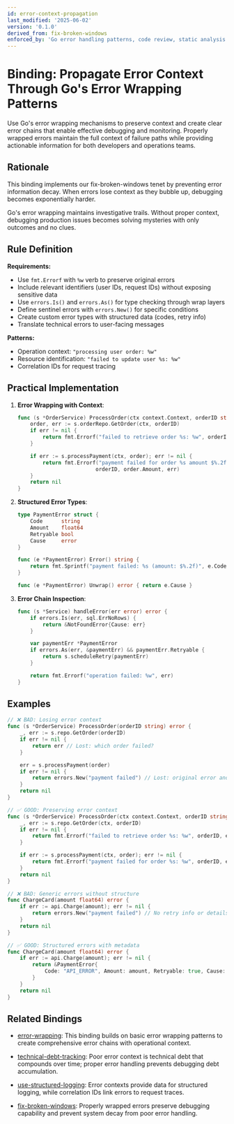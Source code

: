 ```yaml
---
id: error-context-propagation
last_modified: '2025-06-02'
version: '0.1.0'
derived_from: fix-broken-windows
enforced_by: 'Go error handling patterns, code review, static analysis'
---
```

# Binding: Propagate Error Context Through Go's Error Wrapping Patterns

Use Go's error wrapping mechanisms to preserve context and create clear error chains that enable effective debugging and monitoring. Properly wrapped errors maintain the full context of failure paths while providing actionable information for both developers and operations teams.

## Rationale

This binding implements our fix-broken-windows tenet by preventing error information decay. When errors lose context as they bubble up, debugging becomes exponentially harder.

Go's error wrapping maintains investigative trails. Without proper context, debugging production issues becomes solving mysteries with only outcomes and no clues.

## Rule Definition

**Requirements:**
- Use `fmt.Errorf` with `%w` verb to preserve original errors
- Include relevant identifiers (user IDs, request IDs) without exposing sensitive data
- Use `errors.Is()` and `errors.As()` for type checking through wrap layers
- Define sentinel errors with `errors.New()` for specific conditions
- Create custom error types with structured data (codes, retry info)
- Translate technical errors to user-facing messages

**Patterns:**
- Operation context: `"processing user order: %w"`
- Resource identification: `"failed to update user %s: %w"`
- Correlation IDs for request tracing

## Practical Implementation

1. **Error Wrapping with Context**:
   ```go
   func (s *OrderService) ProcessOrder(ctx context.Context, orderID string) error {
       order, err := s.orderRepo.GetOrder(ctx, orderID)
       if err != nil {
           return fmt.Errorf("failed to retrieve order %s: %w", orderID, err)
       }

       if err := s.processPayment(ctx, order); err != nil {
           return fmt.Errorf("payment failed for order %s amount $%.2f: %w",
                            orderID, order.Amount, err)
       }
       return nil
   }
   ```

2. **Structured Error Types**:
   ```go
   type PaymentError struct {
       Code      string
       Amount    float64
       Retryable bool
       Cause     error
   }

   func (e *PaymentError) Error() string {
       return fmt.Sprintf("payment failed: %s (amount: $%.2f)", e.Code, e.Amount)
   }

   func (e *PaymentError) Unwrap() error { return e.Cause }
   ```

3. **Error Chain Inspection**:
   ```go
   func (s *Service) handleError(err error) error {
       if errors.Is(err, sql.ErrNoRows) {
           return &NotFoundError{Cause: err}
       }

       var paymentErr *PaymentError
       if errors.As(err, &paymentErr) && paymentErr.Retryable {
           return s.scheduleRetry(paymentErr)
       }

       return fmt.Errorf("operation failed: %w", err)
   }
   ```

## Examples

```go
// ❌ BAD: Losing error context
func (s *OrderService) ProcessOrder(orderID string) error {
    _, err := s.repo.GetOrder(orderID)
    if err != nil {
        return err // Lost: which order failed?
    }

    err = s.processPayment(order)
    if err != nil {
        return errors.New("payment failed") // Lost: original error and context
    }
    return nil
}

// ✅ GOOD: Preserving error context
func (s *OrderService) ProcessOrder(ctx context.Context, orderID string) error {
    _, err := s.repo.GetOrder(ctx, orderID)
    if err != nil {
        return fmt.Errorf("failed to retrieve order %s: %w", orderID, err)
    }

    if err := s.processPayment(ctx, order); err != nil {
        return fmt.Errorf("payment failed for order %s: %w", orderID, err)
    }
    return nil
}
```

```go
// ❌ BAD: Generic errors without structure
func ChargeCard(amount float64) error {
    if err := api.Charge(amount); err != nil {
        return errors.New("payment failed") // No retry info or details
    }
    return nil
}

// ✅ GOOD: Structured errors with metadata
func ChargeCard(amount float64) error {
    if err := api.Charge(amount); err != nil {
        return &PaymentError{
            Code: "API_ERROR", Amount: amount, Retryable: true, Cause: err,
        }
    }
    return nil
}
```

## Related Bindings

- [error-wrapping](../../docs/bindings/categories/go/error-wrapping.md): This binding builds on basic error wrapping patterns to create comprehensive error chains with operational context.

- [technical-debt-tracking](../../core/technical-debt-tracking.md): Poor error context is technical debt that compounds over time; proper error handling prevents debugging debt accumulation.

- [use-structured-logging](../../core/use-structured-logging.md): Error contexts provide data for structured logging, while correlation IDs link errors to request traces.

- [fix-broken-windows](../../tenets/fix-broken-windows.md): Properly wrapped errors preserve debugging capability and prevent system decay from poor error handling.
